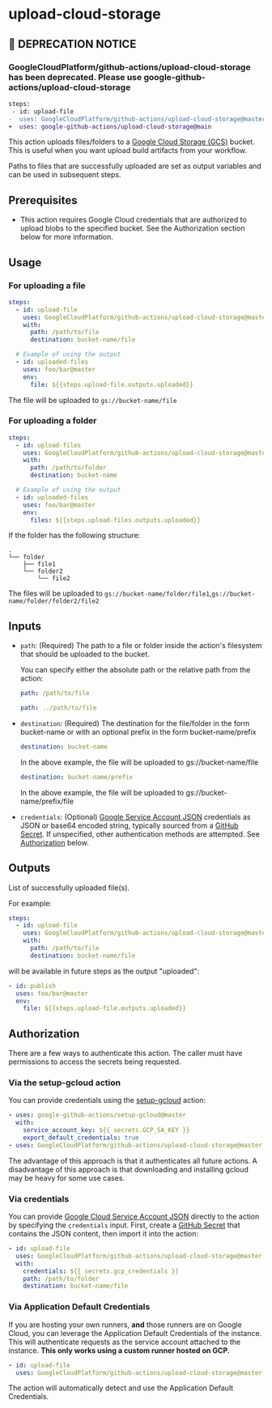 <!--
Copyright 2020 Google LLC

Licensed under the Apache License, Version 2.0 (the "License");
you may not use this file except in compliance with the License.
You may obtain a copy of the License at

    http://www.apache.org/licenses/LICENSE-2.0

Unless required by applicable law or agreed to in writing, software
distributed under the License is distributed on an "AS IS" BASIS,
WITHOUT WARRANTIES OR CONDITIONS OF ANY KIND, either express or implied.
See the License for the specific language governing permissions and
limitations under the License.
-->

# upload-cloud-storage

## **📢 DEPRECATION NOTICE**

### **GoogleCloudPlatform/github-actions/upload-cloud-storage has been deprecated. Please use google-github-actions/upload-cloud-storage**

```diff
steps:
 - id: upload-file
-  uses: GoogleCloudPlatform/github-actions/upload-cloud-storage@master
+  uses: google-github-actions/upload-cloud-storage@main
```

This action uploads files/folders to a [Google Cloud Storage (GCS)][gcs] bucket. This is useful when
you want upload build artifacts from your workflow.

Paths to files that are successfully uploaded are set as output variables and can be
used in subsequent steps.

## Prerequisites

- This action requires Google Cloud credentials that are authorized to upload
  blobs to the specified bucket. See the Authorization section below for more
  information.

## Usage

### For uploading a file

```yaml
steps:
  - id: upload-file
    uses: GoogleCloudPlatform/github-actions/upload-cloud-storage@master
    with:
      path: /path/to/file
      destination: bucket-name/file

  # Example of using the output
  - id: uploaded-files
    uses: foo/bar@master
    env:
      file: ${{steps.upload-file.outputs.uploaded}}
```

The file will be uploaded to `gs://bucket-name/file`

### For uploading a folder

```yaml
steps:
  - id: upload-files
    uses: GoogleCloudPlatform/github-actions/upload-cloud-storage@master
    with:
      path: /path/to/folder
      destination: bucket-name

  # Example of using the output
  - id: uploaded-files
    uses: foo/bar@master
    env:
      files: ${{steps.upload-files.outputs.uploaded}}
```

If the folder has the following structure:

```
.
└── folder
    ├── file1
    └── folder2
        └── file2
```

The files will be uploaded to `gs://bucket-name/folder/file1`,`gs://bucket-name/folder/folder2/file2`

## Inputs

- `path`: (Required) The path to a file or folder inside the action's filesystem
  that should be uploaded to the bucket.

  You can specify either the absolute path or the relative path from the action:

  ```yaml
  path: /path/to/file
  ```

  ```yaml
  path: ../path/to/file
  ```

- `destination`: (Required) The destination for the file/folder in the form bucket-name or with
  an optional prefix in the form bucket-name/prefix

  ```yaml
  destination: bucket-name
  ```

  In the above example, the file will be uploaded to gs://bucket-name/file

  ```yaml
  destination: bucket-name/prefix
  ```

  In the above example, the file will be uploaded to gs://bucket-name/prefix/file

- `credentials`: (Optional) [Google Service Account JSON][sa] credentials as JSON or base64 encoded string,
  typically sourced from a [GitHub Secret][gh-secret]. If unspecified, other
  authentication methods are attempted. See [Authorization](#Authorization) below.

## Outputs

List of successfully uploaded file(s).

For example:

```yaml
steps:
  - id: upload-file
    uses: GoogleCloudPlatform/github-actions/upload-cloud-storage@master
    with:
      path: /path/to/file
      destination: bucket-name/file
```

will be available in future steps as the output "uploaded":

```yaml
- id: publish
  uses: foo/bar@master
  env:
    file: ${{steps.upload-file.outputs.uploaded}}
```

## Authorization

There are a few ways to authenticate this action. The caller must have
permissions to access the secrets being requested.

### Via the setup-gcloud action

You can provide credentials using the [setup-gcloud][setup-gcloud] action:

```yaml
- uses: google-github-actions/setup-gcloud@master
  with:
    service_account_key: ${{ secrets.GCP_SA_KEY }}
    export_default_credentials: true
- uses: GoogleCloudPlatform/github-actions/upload-cloud-storage@master
```

The advantage of this approach is that it authenticates all future actions. A
disadvantage of this approach is that downloading and installing gcloud may be
heavy for some use cases.

### Via credentials

You can provide [Google Cloud Service Account JSON][sa] directly to the action
by specifying the `credentials` input. First, create a [GitHub
Secret][gh-secret] that contains the JSON content, then import it into the
action:

```yaml
- id: upload-file
  uses: GoogleCloudPlatform/github-actions/upload-cloud-storage@master
  with:
    credentials: ${{ secrets.gcp_credentials }}
    path: /path/to/folder
    destination: bucket-name/file
```

### Via Application Default Credentials

If you are hosting your own runners, **and** those runners are on Google Cloud,
you can leverage the Application Default Credentials of the instance. This will
authenticate requests as the service account attached to the instance. **This
only works using a custom runner hosted on GCP.**

```yaml
- id: upload-file
  uses: GoogleCloudPlatform/github-actions/upload-cloud-storage@master
```

The action will automatically detect and use the Application Default
Credentials.

[gcs]: https://cloud.google.com/storage
[sa]: https://cloud.google.com/iam/docs/creating-managing-service-accounts
[gh-runners]: https://help.github.com/en/actions/hosting-your-own-runners/about-self-hosted-runners
[gh-secret]: https://help.github.com/en/actions/configuring-and-managing-workflows/creating-and-storing-encrypted-secrets
[setup-gcloud]: ../setup-gcloud
